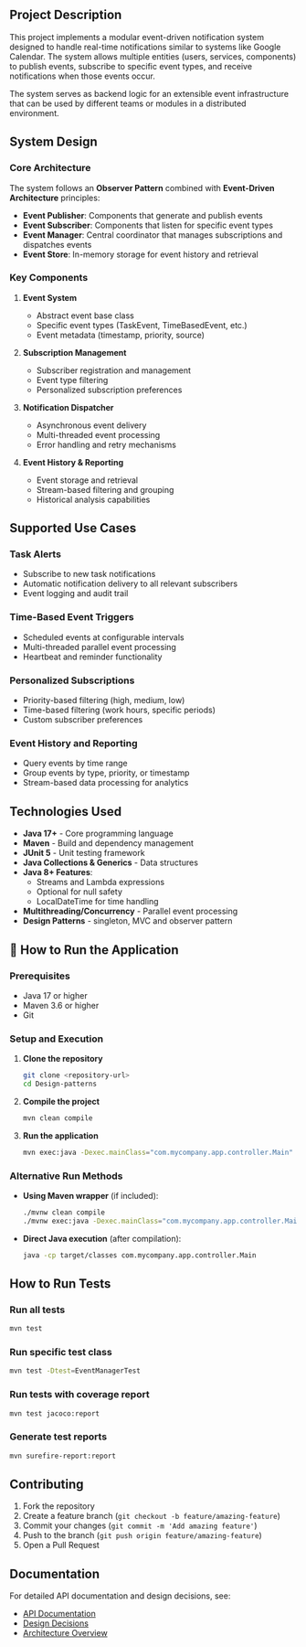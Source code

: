 

##  Project Description

This project implements a modular event-driven notification system designed to handle real-time notifications similar to systems like Google Calendar. The system allows multiple entities (users, services, components) to publish events, subscribe to specific event types, and receive notifications when those events occur.

The system serves as backend logic for an extensible event infrastructure that can be used by different teams or modules in a distributed environment.

##  System Design

### Core Architecture

The system follows an **Observer Pattern** combined with **Event-Driven Architecture** principles:

- **Event Publisher**: Components that generate and publish events
- **Event Subscriber**: Components that listen for specific event types
- **Event Manager**: Central coordinator that manages subscriptions and dispatches events
- **Event Store**: In-memory storage for event history and retrieval

### Key Components

1. **Event System**
   - Abstract event base class
   - Specific event types (TaskEvent, TimeBasedEvent, etc.)
   - Event metadata (timestamp, priority, source)

2. **Subscription Management**
   - Subscriber registration and management
   - Event type filtering
   - Personalized subscription preferences

3. **Notification Dispatcher**
   - Asynchronous event delivery
   - Multi-threaded event processing
   - Error handling and retry mechanisms

4. **Event History & Reporting**
   - Event storage and retrieval
   - Stream-based filtering and grouping
   - Historical analysis capabilities

## Supported Use Cases

###  Task Alerts
- Subscribe to new task notifications
- Automatic notification delivery to all relevant subscribers
- Event logging and audit trail

###  Time-Based Event Triggers
- Scheduled events at configurable intervals
- Multi-threaded parallel event processing
- Heartbeat and reminder functionality

###  Personalized Subscriptions
- Priority-based filtering (high, medium, low)
- Time-based filtering (work hours, specific periods)
- Custom subscriber preferences

###  Event History and Reporting
- Query events by time range
- Group events by type, priority, or timestamp
- Stream-based data processing for analytics

##  Technologies Used

- **Java 17+** - Core programming language
- **Maven** - Build and dependency management
- **JUnit 5** - Unit testing framework
- **Java Collections & Generics** - Data structures
- **Java 8+ Features**:
  - Streams and Lambda expressions
  - Optional for null safety
  - LocalDateTime for time handling
- **Multithreading/Concurrency** - Parallel event processing
- **Design Patterns** -  singleton, MVC and observer  pattern

## 🚀 How to Run the Application

### Prerequisites
- Java 17 or higher
- Maven 3.6 or higher
- Git

### Setup and Execution

1. **Clone the repository**
   ```bash
   git clone <repository-url>
   cd Design-patterns
   ```

2. **Compile the project**
   ```bash
   mvn clean compile
   ```

3. **Run the application**
   ```bash
   mvn exec:java -Dexec.mainClass="com.mycompany.app.controller.Main"
   ```

### Alternative Run Methods

- **Using Maven wrapper** (if included):
  ```bash
  ./mvnw clean compile
  ./mvnw exec:java -Dexec.mainClass="com.mycompany.app.controller.Main"
  ```

- **Direct Java execution** (after compilation):
  ```bash
  java -cp target/classes com.mycompany.app.controller.Main
  ```

## How to Run Tests

### Run all tests
```bash
mvn test
```

### Run specific test class
```bash
mvn test -Dtest=EventManagerTest
```

### Run tests with coverage report
```bash
mvn test jacoco:report
```

### Generate test reports
```bash
mvn surefire-report:report
```



## Contributing

1. Fork the repository
2. Create a feature branch (`git checkout -b feature/amazing-feature`)
3. Commit your changes (`git commit -m 'Add amazing feature'`)
4. Push to the branch (`git push origin feature/amazing-feature`)
5. Open a Pull Request

##  Documentation

For detailed API documentation and design decisions, see:
- [API Documentation](docs/api.md)
- [Design Decisions](docs/design.md)
- [Architecture Overview](docs/architecture.md)
